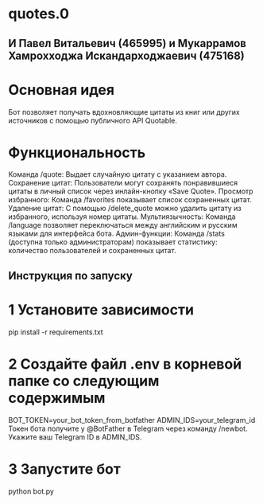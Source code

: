 # quotes.0
## И Павел Витальевич (465995) и Мукаррамов Хамрохходжа Искандарходжаевич (475168)
# Основная идея
Бот позволяет получать вдохновляющие цитаты из книг или других источников с помощью публичного API Quotable.
# Функциональность
Команда /quote: Выдает случайную цитату с указанием автора.
Сохранение цитат: Пользователи могут сохранять понравившиеся цитаты в личный список через инлайн-кнопку «Save Quote».
Просмотр избранного: Команда /favorites показывает список сохраненных цитат.
Удаление цитат: С помощью /delete_quote можно удалить цитату из избранного, используя номер цитаты.
Мультиязычность: Команда /language позволяет переключаться между английским и русским языками для интерфейса бота.
Админ-функции: Команда /stats (доступна только администраторам) показывает статистику: количество пользователей и сохраненных цитат.
## Инструкция по запуску
# 1 Установите зависимости
pip install -r requirements.txt
# 2 Создайте файл .env в корневой папке со следующим содержимым
BOT_TOKEN=your_bot_token_from_botfather
ADMIN_IDS=your_telegram_id
Токен бота получите у @BotFather в Telegram через команду /newbot.
Укажите ваш Telegram ID в ADMIN_IDS.
# 3 Запустите бот
python bot.py
